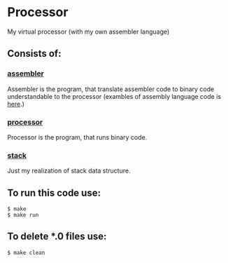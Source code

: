 # Processor
My virtual processor (with my own assembler language)
## Consists of:
### [assembler](https://github.com/ajlekcahdp4/Processor/tree/main/assembler)
Assembler is the program, that translate assembler code to binary code understandable to the processor (exambles of assembly language code is [here](https://github.com/ajlekcahdp4/Processor/tree/main/examples_asm_code).)
### [processor](https://github.com/ajlekcahdp4/Processor/tree/main/processor)
Processor is the program, that runs binary code.
### [stack](https://github.com/ajlekcahdp4/Processor/tree/main/stack)
Just my realization of stack data structure.

## To run this code use:
```
$ make
$ make run 
```
## To delete *.0 files use:
```
$ make clean
```
